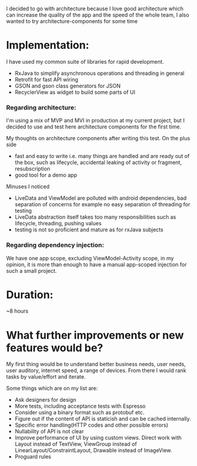 I decided to go with architecture because I love good architecture which can 
increase the quality of the app and the speed of the whole team, 
I also wanted to try architecture-components for some time  

# Implementation:

I have used my common suite of libraries for rapid development.
- RxJava to simplify asynchronous operations and threading in general
- Retrofit for fast API wiring
- GSON and gson class generators for JSON
- RecyclerView as widget to build some parts of UI 

### Regarding architecture:

I'm using a mix of MVP and MVI in production at my current project, but I decided to use and test here 
architecture components for the first time.

My thoughts on architecture components after writing this test.
On the plus side
- fast and easy to write i.e. many things are handled and are ready out of the box, such as
lifecycle, accidental leaking of activity or fragment, resubscription
- good tool for a demo app

Minuses I noticed
- LiveData and ViewModel are polluted with android dependencies, bad separation of concerns 
for example no easy separation of threading for testing
- LiveData abstraction itself takes too many responsibilities such as lifecycle, threading, pushing values
- testing is not so proficient and mature as for rxJava subjects

### Regarding dependency injection:

We have one app scope, excluding ViewModel-Activity scope, in my opinion, it is more than 
enough to have a manual app-scoped injection for such a small project.

# Duration:

~8 hours

# What further improvements or new features would be?

My first thing would be to understand better business needs, user needs, 
user auditory, internet speed, a range of devices. From there I would rank tasks by value/effort and iterate.

Some things which are on my list are:

* Ask designers for design
* More tests, including acceptance tests with Espresso
* Consider using a binary format such as protobuf etc.
* Figure out if the content of API is staticish and can be cached internally.
* Specific error handling(HTTP codes and other possible errors)
* Nullability of API is not clear
* Improve performance of UI by using custom views. 
Direct work with Layout instead of TextView, 
ViewGroup instead of LinearLayout/ConstraintLayout, 
Drawable instead of ImageView.
* Proguard rules